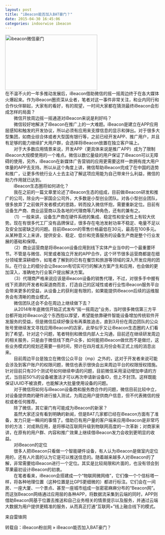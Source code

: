 ```yaml
---
layout: post
title: "iBeacon能否加入BAT豪门？"
date: 2015-04-30 16:45:06
categories: indoorwise ibeacon
---
```

<p><a href="http://www.ibeaconfans.com/wp-content/uploads/2015/03/ibeacon微信豪门.jpg"><img alt="ibeacon微信豪门" class="alignnone size-medium wp-image-1261" height="180" src="http://www.ibeaconfans.com/wp-content/uploads/2015/03/ibeacon微信豪门-300x180.jpg" width="300"/></a><br/>
在不温不火的一年多推动发展后，iBeacon借助微信的摇一摇周边终于在各大媒体火爆起来。作为iBeacon圈资深从业者，笔者对这一事件非常关注，和业内同行和合作伙伴聊起，大家有的看好，有的观望，一时间大家都在猜测最终iBeacon会形成怎样的局面？<br/>
　　微信开放周边摇一摇通道对iBeacon来说是利好吗？<br/>
　　微信较好地解决了iBeacon在推广上的一大难题。iBeacon是建立在APP应用层感知和触发的开发协议，所以必须有应用来支撑信息的显示和弹出。对于很多大型集团，如商业综合体或者大型国有银行等，之前已经开发APP、推广用户，并且有足够的能力继续扩大用户群，会选择将iBeacon放置在独立客户端上。<br/>
　　对于大多数应用情景来说，开发APP（更具体来说是推广APP）成为了限制iBeacon大规模使用的一个难点。微信以数亿量级的用户保证了iBeacon可以无障碍的使用，另外，iBeacon在新媒体广告营销的应用更需要这样一款拥有庞大用户体量的APP去支持。所以从这个角度上讲，微信帮助iBeacon完成了在中国的造势和推广，让更多传统行业人士去主动了解这项应用能为自己带来什么利益，微信的助力作用就已达到。<br/>
　　iBeacon生态圈将如何进化？<br/>
　　我在之前的一篇文章里论述了iBeacon生态的组成，目前做iBeacon研发和推广的公司，除业内一家国企公司外，大多数是小型创业团队。对各小型创业团队，很多放弃了之前做开发者模式的思路，转而投入微信怀抱，需要重新定位。目前有设备生产商、商业运营商以及各地的代理商等几种角色，还有的兼有之。<br/>
　　（1）一般来讲，设备生产商在硬件系统的集成、稳定性和安全性上有较大优势。现在有很多代工厂没有品牌保证，很多存在电池发射功率不稳定、电量不足以及安全加密缺乏的问题。目前iBeacon的零售价格最低在30元，最高在100多元。从某种意义上来讲，提供安全、稳定、低价和完善服务的设备生产商是整个行业发展的基础和保障。<br/>
　　（2）商业运营商是将iBeacon设备应用到线下实体产业当中的一个最重要环节。不管是与微信、阿里或者独立开发的APP合作，这个环节很多运营商都是在细分领域里深耕细作，如笔者了解到的已有在餐饮和旅游等领域的深入开发应用的团队。在行业上的细分会让Beacon有切实可行的解决方案产生和应用，也会做的更加深入，准确地为行业客户提出解决方案。<br/>
　　（3）代理商严格来说应该是iBeacon设备的销售代理，不过，对很多手中握有线下资源的开发者和渠道商而言，打造自己的区域性或者行业性iBeacon服务平台会带来更多的受益，从设备上的获利是有限的，如果能提供iBeacon后续的运维服务会有清晰的商业模式。<br/>
　　微信团队还会不会在周边上继续做下去？<br/>
　　从2014年年底微信开始正式发布“摇一摇周边”业务，当时很多微信第三方平台都开始对iBeacon这个东西抱以厚望，希望能依靠硬件智能设备增加传统软件开发服务的受益，但是微信后续好像没有再乘胜追击，直到3月份在周边团队的公众账号里继续发文寻找应用iBeacon的店家，此举似乎又让iBeacon生态圈的人们看到了希望。针对这个问题，笔者特别和微信内部人士沟通，目前还在继续研发周边的相关服务，只是由于微信线下商户众多，如何能把iBeacon做优而不是做烂，这些业务模式的规划还需要一些时间，预计在四月或五月份会有正式上线的消息出来。<br/>
　　目前周边平台是独立在微信公众平台（mp）之外的，这对于开发者来说可能会涉及到客户账户的权限问题，微信也表示很快会出来周边平台的权限授权措施。针对目前只有20个测试号如何继续申请的问题，目前微信采用滚动增加申请的方式，当目前50%的设备被激活才可以再次申请新设备ID，但上不封顶。这样既能保证UUID不被浪费，也能解决大批量使用设备的问题。<br/>
　　对于微信将如何与iBeacon设备商和服务商合作的问题，微信目前比较中立，对设备提供商的硬件进行接入测试，为周边用户提供商户信息，但不代表微信的授权或者任何推荐。<br/>
　　除了微信，其它豪门有可能成为iBeacon的新家？<br/>
　　虽然大家还没有看到明确的新闻，但是BAT几家都已经在iBeacon方面有了准备，发力只是一瞬间的事情了。借助已有用户量的客户端来应用iBeacon是非常巧妙的方法：对成熟应用，是将移动互联网升级到物联网高度的一次革新；对商家来讲，在原有的用户群、内容和推广效果上继续借iBeacon发力会收到更明显的收益。<br/>
　　对iBeacon的定位<br/>
　　很多人把iBeacon只看做一个智能硬件设备，有人认为iBeacon是做室内定位用的，还有人片面的认为它是可以推送信息的。随着越来越多人对iBeacon的了解，非常需要给iBeacon进行一个定位。其实是比较局限和片面的，也没有领会到苹果最初设计iBeacon的初衷。<br/>
　　在笔者看来，iBeacon会搭建成一个“物联网微网络”，它们像一个个信标塔一样，将各种地理位置（这种位置是比GPS更细微的）都进行标注。它们会在一间房、一座大厦、一个景点、甚至一座城市组成一张密密麻麻分布的“Beacon网”。而这张Beacon网络通过应用层的各种APP，将数据流采集到云端的同时，APP则借助Beacon网基于位置去推送和自己业务相关的情景提示以及服务，并通过云端大数据为用户提供更精准的服务，从而真正打通“互联网+”线上融合线下的模式。</p>


<p>来自雷锋网</p>


<p>转载自：iBeacon粉丝网 » iBeacon能否加入BAT豪门？</p>